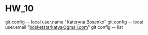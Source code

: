 # HW_10
git config -- local 
user.name "Kateryna Bosenko"
git config -- local 
user.email "bosketstarkatya@gmail.com"
git config -- list
